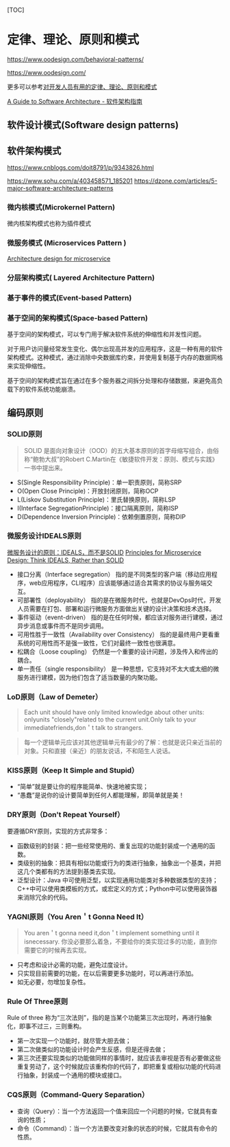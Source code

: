 <!--toc-->
[TOC]
# 定律、理论、原则和模式
https://www.oodesign.com/behavioral-patterns/

https://www.oodesign.com/

更多可以参考[对开发人员有用的定律、理论、原则和模式](https://github.com/nusr/hacker-laws-zh)

[A Guide to Software Architecture - 软件架构指南](https://raghumb.gitbooks.io/a-guide-to-software-architecture/content/)

## 软件设计模式(Software design patterns)



## 软件架构模式
https://www.cnblogs.com/doit8791/p/9343826.html

https://www.sohu.com/a/403458571_185201
https://dzone.com/articles/5-major-software-architecture-patterns
### 微内核模式(Microkernel Pattern)
微内核架构模式也称为插件模式

### 微服务模式 (Microservices Pattern )

[Architecture design for microservice](https://github.com/alextanhongpin/full-stack-microservice)

### 分层架构模式( Layered Architecture Pattern)
### 基于事件的模式(Event-based Pattern)

### 基于空间的架构模式(Space-based Pattern)
基于空间的架构模式，可以专门用于解决软件系统的伸缩性和并发性问题。

对于用户访问量经常发生变化、偶尔出现高并发的应用程序，这是一种有用的软件架构模式。这种模式，通过消除中央数据库约束，并使用复制基于内存的数据网格来实现伸缩性。

基于空间的架构模式旨在通过在多个服务器之间拆分处理和存储数据，来避免高负载下的软件系统功能崩溃。


## 编码原则

### SOLID原则
> SOLID 是面向对象设计（OOD）的五大基本原则的首字母缩写组合，由俗称“鲍勃大叔”的Robert C.Martin在《敏捷软件开发：原则、模式与实践》一书中提出来。

- S(Single Responsibility Principle)：单一职责原则，简称SRP
- O(Open Close Principle)：开放封闭原则，简称OCP
- L(Liskov Substitution Principle)：里氏替换原则，简称LSP
- I(Interface SegregationPrinciple)：接口隔离原则，简称ISP
- D(Dependence Inversion Principle)：依赖倒置原则，简称DIP

### 微服务设计IDEALS原则

[微服务设计的原则：IDEALS，而不是SOLID](https://www.toutiao.com/i6871251586476147212)
[Principles for Microservice Design: Think IDEALS, Rather than SOLID](https://www.infoq.com/articles/microservices-design-ideals/)

- 接口分离（Interface segregation）
    指的是不同类型的客户端（移动应用程序，web应用程序，CLI程序）应该能够通过适合其需求的协议与服务端交互。
- 可部署性（deployability）
    指的是在微服务时代，也就是DevOps时代，开发人员需要在打包、部署和运行微服务方面做出关键的设计决策和技术选择。
- 事件驱动（event-driven）
    指的是在任何时候，都应该对服务进行建模，通过异步消息或事件而不是同步调用。
- 可用性胜于一致性（Availability over Consistency）
    指的是最终用户更看重系统的可用性而不是强一致性，它们对最终一致性也很满意。
- 松耦合（Loose coupling）
    仍然是一个重要的设计问题，涉及传入和传出的耦合。
- 单一责任（single responsibility）
    是一种思想，它支持对不太大或太细的微服务进行建模，因为他们包含了适当数量的内聚功能。

### LoD原则（Law of Demeter）
> Each unit should have only limited knowledge about other units: onlyunits "closely"related to the current unit.Only talk to your immediatefriends,don＇t talk to strangers.

> 每一个逻辑单元应该对其他逻辑单元有最少的了解：也就是说只亲近当前的对象。只和直接（亲近）的朋友说话，不和陌生人说话。

### KISS原则（Keep It Simple and Stupid）
- “简单”就是要让你的程序能简单、快速地被实现；
- “愚蠢”是说你的设计要简单到任何人都能理解，即简单就是美！

### DRY原则（Don't Repeat Yourself）
要遵循DRY原则，实现的方式非常多：

- 函数级别的封装：把一些经常使用的、重复出现的功能封装成一个通用的函数。
- 类级别的抽象：把具有相似功能或行为的类进行抽象，抽象出一个基类，并把这几个类都有的方法提到基类去实现。
- 泛型设计：Java 中可使用泛型，以实现通用功能类对多种数据类型的支持；C++中可以使用类模板的方式，或宏定义的方式；Python中可以使用装饰器来消除冗余的代码。

### YAGNI原则（You Aren＇t Gonna Need It）
> You aren＇t gonna need it,don＇t implement something until it isnecessary.
> 你没必要那么着急，不要给你的类实现过多的功能，直到你需要它的时候再去实现。

- 只考虑和设计必需的功能，避免过度设计。
- 只实现目前需要的功能，在以后需要更多功能时，可以再进行添加。
- 如无必要，勿增加复杂性。


### Rule Of Three原则

Rule of three 称为“三次法则”，指的是当某个功能第三次出现时，再进行抽象化，即事不过三，三则重构。

- 第一次实现一个功能时，就尽管大胆去做；
- 第二次做类似的功能设计时会产生反感，但是还得去做；
- 第三次还要实现类似的功能做同样的事情时，就应该去审视是否有必要做这些重复劳动了，这个时候就应该重构你的代码了，即把重复或相似功能的代码进行抽象，封装成一个通用的模块或接口。

### CQS原则（Command-Query Separation）

- 查询（Query）：当一个方法返回一个值来回应一个问题的时候，它就具有查询的性质；
- 命令（Command）：当一个方法要改变对象的状态的时候，它就具有命令的性质。